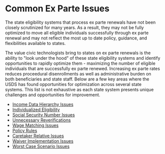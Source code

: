# Common Ex Parte Issues
The state eligibility systems that process ex parte renewals have not been closely scrutinized for many years. As a result, they may not be fully optimized to move all eligible individuals successfully through ex parte renewal and may not reflect the most up to date policy, guidance, and flexibilities available to states. 

The value civic technologists bring to states on ex parte renewals is the ability to "look under the hood" of these state eligibility systems and identify opportunities to rapidly optimize them - maximizing the number of eligible individuals that are successfully ex parte renewed. Increasing ex parte rates reduces proceedural disenrollments as well as administrative burden on both beneficiaries and state staff. Below are a few key areas where the USDS has found opportunities for optimization across several state systems. This list is not exhaustive as each state system presents unique challenges and opportunities for improvement.

- [Income Data Hierarchy Issues](./income-data-hierarchy.md)
- [Individualized Eligibility](./individual-vs-household.md)
- [Social Security Number Issues](./social-security-numbers.md)
- [Unnecessary Reverifications](./unnecessary-reverifications.md)
- [Wage Matching Issues](./wage-matching.md)
- [Policy Rules](./policy-rules.md)
- [Caretaker Relative Issues](./caretaker-relative.md)
- [Waiver Implementation Issues](./waiver-implementations.md)
- [Worst Case Scenario Issues](./worst-case-scenario.md)
